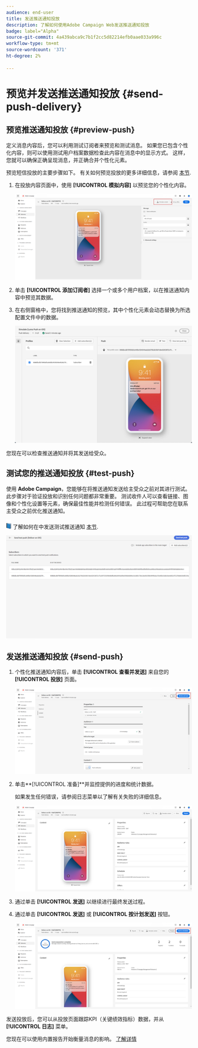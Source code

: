 ```yaml
---
audience: end-user
title: 发送推送通知投放
description: 了解如何使用Adobe Campaign Web发送推送通知投放
badge: label="Alpha"
source-git-commit: 4a439abca9c7b1f2cc5d82214efb0aae033a996c
workflow-type: tm+mt
source-wordcount: '371'
ht-degree: 2%

---
```


# 预览并发送推送通知投放 {#send-push-delivery}

## 预览推送通知投放 {#preview-push}

定义消息内容后，您可以利用测试订阅者来预览和测试消息。 如果您已包含个性化内容，则可以使用测试用户档案数据检查此内容在消息中的显示方式。 这样，您就可以确保正确呈现消息，并正确合并个性化元素。

预览短信投放的主要步骤如下。 有关如何预览投放的更多详细信息，请参阅 [本节](../preview-test/preview-content.md).

1. 在投放内容页面中，使用 **[!UICONTROL 模拟内容]** 以预览您的个性化内容。

   ![](assets/push_send_1.png)

1. 单击 **[!UICONTROL 添加订阅者]** 选择一个或多个用户档案，以在推送通知内容中预览其数据。


   <!--Once your test subscribers are selected, click **[!UICONTROL Select]**.
    ![](assets/push_send_5.png)-->

1. 在右侧窗格中，您将找到推送通知的预览，其中个性化元素会动态替换为所选配置文件中的数据。

   ![](assets/push_send_7.png)

您现在可以检查推送通知并将其发送给受众。

## 测试您的推送通知投放 {#test-push}

使用 **Adobe Campaign**，您能够在将推送通知发送给主受众之前对其进行测试。 此步骤对于验证投放和识别任何问题都非常重要。
测试收件人可以查看链接、图像和个性化设置等元素，确保最佳性能并检测任何错误。 此过程可帮助您在联系主受众之前优化推送通知。

![](../assets/do-not-localize/book.png) 了解如何在中发送测试推送通知 [本节](../preview-test/test-deliveries.md#subscribers).

![](assets/push_send_6.png)

## 发送推送通知投放 {#send-push}

1. 个性化推送通知内容后，单击 **[!UICONTROL 查看并发送]** 来自您的 **[!UICONTROL 投放]** 页面。

   ![](assets/push_send_2.png)

1. 单击**[!UICONTROL 准备]**并监控提供的进度和统计数据。

   如果发生任何错误，请参阅日志菜单以了解有关失败的详细信息。

   ![](assets/push_send_3.png)

1. 通过单击 **[!UICONTROL 发送]** 以继续进行最终发送过程。

1. 通过单击 **[!UICONTROL 发送]** 或 **[!UICONTROL 按计划发送]** 按钮。

   ![](assets/push_send_4.png)

发送投放后，您可以从投放页面跟踪KPI（关键绩效指标）数据，并从 **[!UICONTROL 日志]** 菜单。

您现在可以使用内置报告开始衡量消息的影响。 [了解详情](../reporting/push-report.md)

